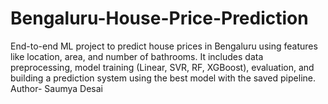 # Bengaluru-House-Price-Prediction
End-to-end ML project to predict house prices in Bengaluru using features like location, area, and number of bathrooms. It includes data preprocessing, model training (Linear, SVR, RF, XGBoost), evaluation, and building a prediction system using the best model with the saved pipeline.
<br>
Author- Saumya Desai
